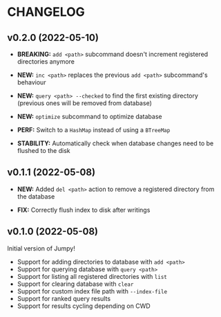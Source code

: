 # CHANGELOG

## v0.2.0 (2022-05-10)

* **BREAKING:** `add <path>` subcommand doesn't increment registered directories anymore

* **NEW:** `inc <path>` replaces the previous `add <path>` subcommand's behaviour
* **NEW:** `query <path> --checked` to find the first existing directory (previous ones will be removed from database)
* **NEW:** `optimize` subcommand to optimize database

* **PERF:** Switch to a `HashMap` instead of using a `BTreeMap`

* **STABILITY:** Automatically check when database changes need to be flushed to the disk

## v0.1.1 (2022-05-08)

* **NEW:** Added `del <path>` action to remove a registered directory from the database

* **FIX:** Correctly flush index to disk after writings

## v0.1.0 (2022-05-08)

Initial version of Jumpy!

* Support for adding directories to database with `add <path>`
* Support for querying database with `query <path>`
* Support for listing all registered directories with `list`
* Support for clearing database with `clear`
* Support for custom index file path with `--index-file`
* Support for ranked query results
* Support for results cycling depending on CWD
